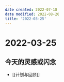 ```yaml
---
date created: 2022-07-18
date modified: 2022-08-20
title: '2022-03-25'
---
```


# 2022-03-25

## 今天的灵感或闪念

- [[计划与回顾]]
